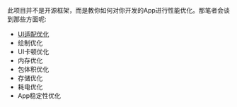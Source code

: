 
此项目并不是开源框架，而是教你如何对你开发的App进行性能优化。那笔者会谈到那些方面呢:

- [UI适配优化]()
- 绘制优化
- UI卡顿优化
- 内存优化
- 包体积优化
- 存储优化
- 耗电优化
- App稳定性优化